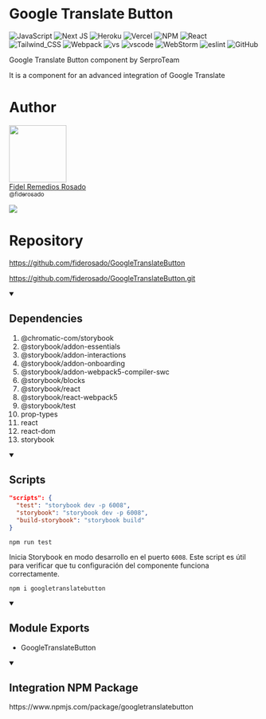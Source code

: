 # Google Translate Button
![JavaScript](https://img.shields.io/badge/javascript-%23323330.svg?style=for-the-badge&logo=javascript&logoColor=%23F7DF1E)
![Next JS](https://img.shields.io/badge/next.js-000000?style=for-the-badge&logo=nextdotjs&logoColor=white)
![Heroku](https://img.shields.io/badge/Heroku-430098?style=for-the-badge&logo=heroku&logoColor=white)
![Vercel](https://img.shields.io/badge/Vercel-000000?style=for-the-badge&logo=vercel&logoColor=white)
![NPM](https://img.shields.io/badge/npm-CB3837?style=for-the-badge&logo=npm&logoColor=white)
![React](https://img.shields.io/badge/React-20232A?style=for-the-badge&logo=react&logoColor=61DAFB)
![Tailwind_CSS](https://img.shields.io/badge/Tailwind_CSS-38B2AC?style=for-the-badge&logo=tailwind-css&logoColor=white)
![Webpack](https://img.shields.io/badge/Webpack-8DD6F9?style=for-the-badge&logo=Webpack&logoColor=white)
![vs](https://img.shields.io/badge/VSCode-0078D4?style=for-the-badge&logo=visual%20studio%20code&logoColor=white)
![vscode](https://img.shields.io/badge/Visual_Studio-5C2D91?style=for-the-badge&logo=visual%20studio&logoColor=white)
![WebStorm](https://img.shields.io/badge/WebStorm-000000?style=for-the-badge&logo=WebStorm&logoColor=white)
![eslint](https://img.shields.io/badge/eslint-3A33D1?style=for-the-badge&logo=eslint&logoColor=white)
![GitHub](https://img.shields.io/badge/GitHub-100000?style=for-the-badge&logo=github&logoColor=white)

Google Translate Button component by SerproTeam

It is a component for an advanced integration of Google Translate

# Author
[<img src="https://avatars.githubusercontent.com/u/15683590?v=4?size=115" width=115>
<br>
Fidel Remedios Rosado
<br>
<sub>@fiderosado</sub>](https://github.com/fiderosado)

[![](https://img.shields.io/badge/Buy_Me_A_Coffee-FFDD00?style=for-the-badge&logo=buy-me-a-coffee&logoColor=black)](https://tppay.me/lk1gruhi)

# Repository

https://github.com/fiderosado/GoogleTranslateButton

https://github.com/fiderosado/GoogleTranslateButton.git

<!-- Dependencies -->
<details open>
  <summary><h2>Dependencies</h2></summary>
<p>
<ol>
  <li>@chromatic-com/storybook</li>
  <li>@storybook/addon-essentials</li>
  <li>@storybook/addon-interactions</li>
  <li>@storybook/addon-onboarding</li>
  <li>@storybook/addon-webpack5-compiler-swc</li>
  <li>@storybook/blocks</li>
  <li>@storybook/react</li>
  <li>@storybook/react-webpack5</li>
  <li>@storybook/test</li>
  <li>prop-types</li>
  <li>react</li>
  <li>react-dom</li>
  <li>storybook</li>
</ol>
</p>
</details>

<!-- Scripts -->
<details open>
  <summary><h2>Scripts</h2></summary>

```json
"scripts": {
  "test": "storybook dev -p 6008",
  "storybook": "storybook dev -p 6008",
  "build-storybook": "storybook build"
}
```

```shell
npm run test
```

Inicia Storybook en modo desarrollo en el puerto `6008`. Este script es útil para verificar que tu configuración del
componente funciona correctamente.

```shell
npm i googletranslatebutton
```

</details>



<!-- Exports -->
<details open>
  <summary><h2>Module Exports</h2></summary>
<p>
<ul>
  <li>GoogleTranslateButton</li>
</ul>
</p>
</details>

<!-- Integration -->
<details open>
<summary><h2>Integration NPM Package</h2></summary>
<p>
https://www.npmjs.com/package/googletranslatebutton
</details>
